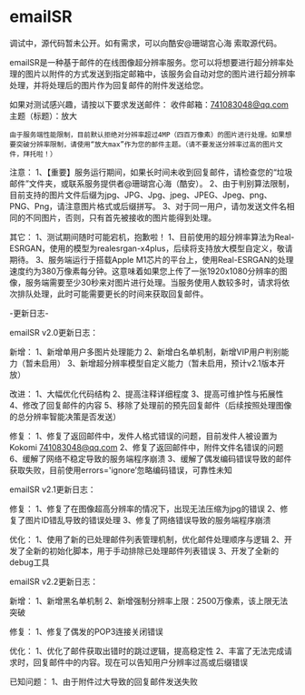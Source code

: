 # emailSR

调试中，源代码暂未公开。如有需求，可以向酷安@珊瑚宫心海 索取源代码。

emailSR是一种基于邮件的在线图像超分辨率服务。您可以将想要进行超分辨率处理的图片以附件的方式发送到指定邮箱中，该服务会自动对您的图片进行超分辨率处理，并将处理后的图片作为回复邮件的附件发送给您。

如果对测试感兴趣，请按以下要求发送邮件：
收件邮箱：741083048@qq.com
主题（标题）：放大

	由于服务端性能限制，目前默认拒绝对分辨率超过4MP（四百万像素）的图片进行处理。如果想要突破分辨率限制，请使用“放大max”作为您的邮件主题。（请不要发送分辨率过高的图片文件，拜托啦！）

注意：
1、【重要】服务运行期间，如果长时间未收到回复邮件，请检查您的“垃圾邮件”文件夹，或联系服务提供者@珊瑚宫心海（酷安）。
2、由于判别算法限制，目前支持的图片文件后缀为jpg、JPG、Jpg、jpeg、JPEG、Jpeg、png、PNG、Png，请注意图片格式或后缀拼写。
3、对于同一用户，请勿发送文件名相同的不同图片，否则，只有首先被接收的图片能得到处理。

其它：
1、测试期间随时可能宕机，抱歉啦！
1、目前使用的超分辨率算法为Real-ESRGAN，使用的模型为realesrgan-x4plus，后续将支持放大模型自定义，敬请期待。
3、服务端运行于搭载Apple M1芯片的平台上，使用Real-ESRGAN的处理速度约为380万像素每分钟。这意味着如果您上传了一张1920x1080分辨率的图像，服务端需要至少30秒来对图片进行处理。当服务使用人数较多时，请求将依次排队处理，此时可能需要更长的时间来获取回复邮件。

-更新日志-

emailSR v2.0更新日志：

新增：
1、新增单用户多图片处理能力
2、新增白名单机制，新增VIP用户判别能力（暂未启用）
3、新增超分辨率模型自定义能力（暂未启用，预计v2.1版本开放）

改进：
1、大幅优化代码结构
2、提高注释详细程度
3、提高可维护性与拓展性
4、修改了回复邮件的内容
5、移除了处理前的预先回复邮件（后续按照处理图像的总分辨率智能决策是否发送）

修复：
1、修复了返回邮件中，发件人格式错误的问题，目前发件人被设置为Kokomi	<741083048@qq.com>
2、修复了返回邮件中，附件文件名错误的问题
6、缓解了网络不稳定导致的服务端程序崩溃
3、缓解了偶发编码错误导致的邮件获取失败，目前使用errors='ignore’忽略编码错误，可靠性未知


emailSR v2.1更新日志：

修复：
1、修复了在图像超高分辨率的情况下，出现无法压缩为jpg的错误
2、修复了图片ID错乱导致的错误处理
3、修复了网络错误导致的服务端程序崩溃

优化：
1、使用了新的已处理邮件列表管理机制，优化邮件处理顺序与逻辑
2、开发了全新的初始化脚本，用于手动排除已处理邮件列表错误
3、开发了全新的debug工具


emailSR v2.2更新日志：

新增：
1、新增黑名单机制
2、新增强制分辨率上限：2500万像素，该上限无法突破

修复：
1、修复了偶发的POP3连接关闭错误

优化：
1、优化了邮件获取出错时的跳过逻辑，提高稳定性
2、丰富了无法完成请求时，回复邮件中的内容。现在可以告知用户分辨率过高或后缀错误

已知问题：
1、由于附件过大导致的回复邮件发送失败
